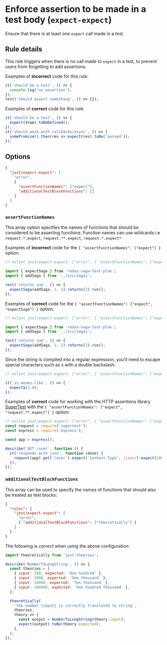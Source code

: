# Enforce assertion to be made in a test body (`expect-expect`)

Ensure that there is at least one `expect` call made in a test.

## Rule details

This rule triggers when there is no call made to `expect` in a test, to prevent
users from forgetting to add assertions.

Examples of **incorrect** code for this rule:

```js
it('should be a test', () => {
  console.log('no assertion');
});
test('should assert something', () => {});
```

Examples of **correct** code for this rule:

```js
it('should be a test', () => {
  expect(true).toBeDefined();
});
it('should work with callbacks/async', () => {
  somePromise().then(res => expect(res).toBe('passed'));
});
```

## Options

```json
{
  "jest/expect-expect": [
    "error",
    {
      "assertFunctionNames": ["expect"],
      "additionalTestBlockFunctions": []
    }
  ]
}
```

### `assertFunctionNames`

This array option specifies the names of functions that should be considered to
be asserting functions. Function names can use wildcards i.e `request.*.expect`,
`request.**.expect`, `request.*.expect*`

Examples of **incorrect** code for the `{ "assertFunctionNames": ["expect"] }`
option:

```js
/* eslint jest/expect-expect: ["error", { "assertFunctionNames": ["expect"] }] */

import { expectSaga } from 'redux-saga-test-plan';
import { addSaga } from '../src/sagas';

test('returns sum', () => {
  expectSaga(addSaga, 1, 1).returns(2).run();
});
```

Examples of **correct** code for the
`{ "assertFunctionNames": ["expect", "expectSaga"] }` option:

```js
/* eslint jest/expect-expect: ["error", { "assertFunctionNames": ["expect", "expectSaga"] }] */

import { expectSaga } from 'redux-saga-test-plan';
import { addSaga } from '../src/sagas';

test('returns sum', () => {
  expectSaga(addSaga, 1, 1).returns(2).run();
});
```

Since the string is compiled into a regular expression, you'll need to escape
special characters such as `$` with a double backslash:

```js
/* eslint jest/expect-expect: ["error", { "assertFunctionNames": ["expect\\$"] }] */

it('is money-like', () => {
  expect$(1.0);
});
```

Examples of **correct** code for working with the HTTP assertions library
[SuperTest](https://www.npmjs.com/package/supertest) with the
`{ "assertFunctionNames": ["expect", "request.**.expect"] }` option:

```js
/* eslint jest/expect-expect: ["error", { "assertFunctionNames": ["expect", "request.**.expect"] }] */
const request = require('supertest');
const express = require('express');

const app = express();

describe('GET /user', function () {
  it('responds with json', function (done) {
    request(app).get('/user').expect('Content-Type', /json/).expect(200, done);
  });
});
```

### `additionalTestBlockFunctions`

This array can be used to specify the names of functions that should also be
treated as test blocks:

```json
{
  "rules": {
    "jest/expect-expect": [
      "error",
      { "additionalTestBlockFunctions": ["theoretically"] }
    ]
  }
}
```

The following is _correct_ when using the above configuration:

```js
import theoretically from 'jest-theories';

describe('NumberToLongString', () => {
  const theories = [
    { input: 100, expected: 'One hundred' },
    { input: 1000, expected: 'One thousand' },
    { input: 10000, expected: 'Ten thousand' },
    { input: 100000, expected: 'One hundred thousand' },
  ];

  theoretically(
    'the number {input} is correctly translated to string',
    theories,
    theory => {
      const output = NumberToLongString(theory.input);
      expect(output).toBe(theory.expected);
    },
  );
});
```
